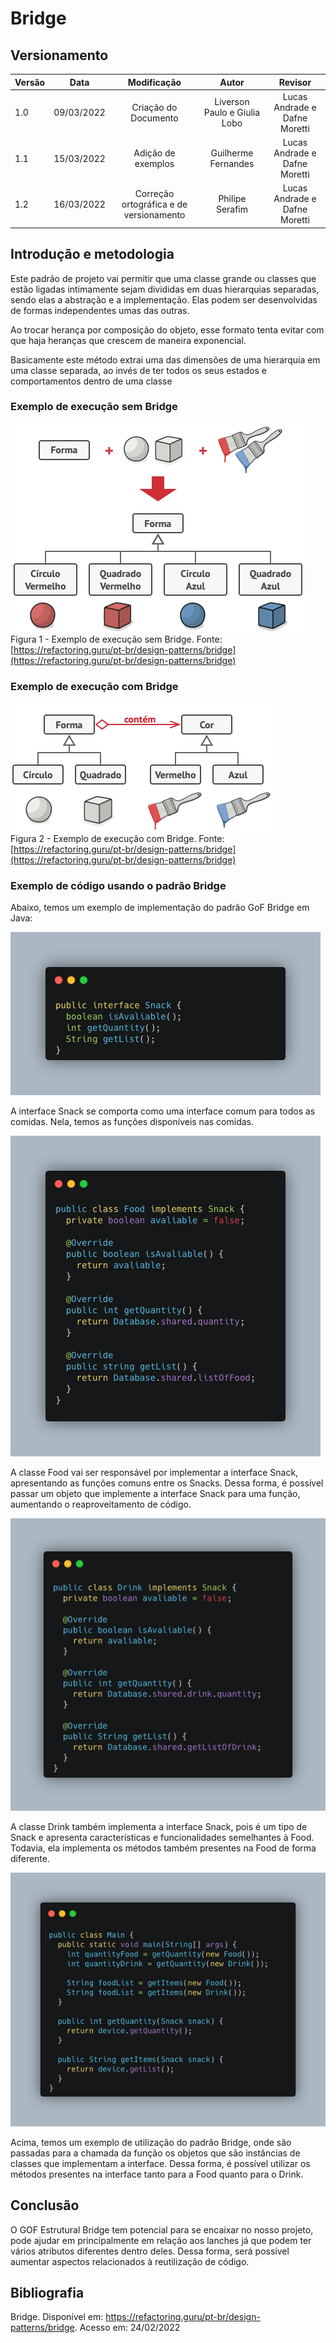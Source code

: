 # Bridge

## Versionamento

| Versão |    Data    |               Modificação               |            Autor             |            Revisor            |
| ------ | :--------: | :-------------------------------------: | :--------------------------: | :---------------------------: |
| 1.0    | 09/03/2022 |          Criação do Documento           | Liverson Paulo e Giulia Lobo | Lucas Andrade e Dafne Moretti |
| 1.1    | 15/03/2022 |           Adição de exemplos            |     Guilherme Fernandes      | Lucas Andrade e Dafne Moretti |
| 1.2    | 16/03/2022 | Correção ortográfica e de versionamento |       Philipe Serafim        | Lucas Andrade e Dafne Moretti |

## Introdução e metodologia

Este padrão de projeto vai permitir que uma classe grande ou classes que estão ligadas intimamente sejam divididas em duas hierarquias separadas, sendo elas a abstração e a implementação. Elas podem ser desenvolvidas de formas independentes umas das outras.

Ao trocar herança por composição do objeto, esse formato tenta evitar com que haja heranças que crescem de maneira exponencial.

Basicamente este método extrai uma das dimensões de uma hierarquia em uma classe separada, ao invés de ter todos os seus estados e comportamentos dentro de uma classe

### Exemplo de execução sem Bridge

![](../../assets/images/bridgept1.png)
</br> Figura 1 - Exemplo de execução sem Bridge. Fonte: [https://refactoring.guru/pt-br/design-patterns/bridge](https://refactoring.guru/pt-br/design-patterns/bridge)

### Exemplo de execução com Bridge

![](../../assets/images/bridgept2.png)
</br> Figura 2 - Exemplo de execução com Bridge. Fonte: [https://refactoring.guru/pt-br/design-patterns/bridge](https://refactoring.guru/pt-br/design-patterns/bridge)

### Exemplo de código usando o padrão Bridge

Abaixo, temos um exemplo de implementação do padrão GoF Bridge em Java:

![Interface Device](../../assets/images/snackInterface.png)

A interface Snack se comporta como uma interface comum para todos as comidas. Nela, temos as funções disponíveis nas comidas.

![Implementação Food](../../assets/images/foodImplementation.png)

A classe Food vai ser responsável por implementar a interface Snack, apresentando as funções comuns entre os Snacks. Dessa forma, é possível passar um objeto que implemente a interface Snack para uma função, aumentando o reaproveitamento de código.

![Implementação Drink](../../assets/images/drinkImplementation.png)

A classe Drink também implementa a interface Snack, pois é um tipo de Snack e apresenta características e funcionalidades semelhantes à Food. Todavia, ela implementa os métodos também presentes na Food de forma diferente.

![Exemplo de Implementação](../../assets/images/implementationExample.png)

Acima, temos um exemplo de utilização do padrão Bridge, onde são passadas para a chamada da função os objetos que são instâncias de classes que implementam a interface. Dessa forma, é possível utilizar os métodos presentes na interface tanto para a Food quanto para o Drink.

## Conclusão

O GOF Estrutural Bridge tem potencial para se encaixar no nosso projeto, pode ajudar em principalmente em relação aos lanches já que podem ter vários atributos diferentes dentro deles. Dessa forma, será possível aumentar aspectos relacionados à reutilização de código.

## Bibliografia

Bridge. Disponível em: https://refactoring.guru/pt-br/design-patterns/bridge. Acesso em: 24/02/2022
